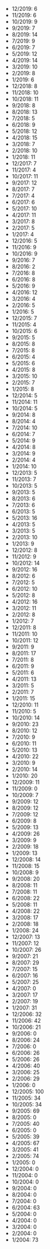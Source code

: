 *  12/2019: 6
*  11/2019: 6
*  10/2019: 9
*  9/2019: 7
*  8/2019: 14
*  7/2019: 9
*  6/2019: 7
*  5/2019: 12
*  4/2019: 14
*  3/2019: 10
*  2/2019: 8
*  1/2019: 6
*  12/2018: 8
*  11/2018: 10
*  10/2018: 11
*  9/2018: 8
*  8/2018: 13
*  7/2018: 5
*  6/2018: 9
*  5/2018: 12
*  4/2018: 15
*  3/2018: 7
*  2/2018: 10
*  1/2018: 11
*  12/2017: 7
*  11/2017: 4
*  10/2017: 11
*  9/2017: 12
*  8/2017: 7
*  7/2017: 4
*  6/2017: 6
*  5/2017: 10
*  4/2017: 11
*  3/2017: 8
*  2/2017: 5
*  1/2017: 4
*  12/2016: 5
*  11/2016: 9
*  10/2016: 9
*  9/2016: 7
*  8/2016: 2
*  7/2016: 8
*  6/2016: 8
*  5/2016: 9
*  4/2016: 12
*  3/2016: 4
*  2/2016: 5
*  1/2016: 5
*  12/2015: 7
*  11/2015: 4
*  10/2015: 6
*  9/2015: 5
*  8/2015: 8
*  7/2015: 8
*  6/2015: 4
*  5/2015: 6
*  4/2015: 8
*  3/2015: 10
*  2/2015: 7
*  1/2015: 8
*  12/2014: 5
*  11/2014: 11
*  10/2014: 5
*  9/2014: 8
*  8/2014: 4
*  7/2014: 10
*  6/2014: 7
*  5/2014: 9
*  4/2014: 8
*  3/2014: 9
*  2/2014: 4
*  1/2014: 10
*  12/2013: 5
*  11/2013: 7
*  10/2013: 5
*  9/2013: 5
*  8/2013: 6
*  7/2013: 6
*  6/2013: 5
*  5/2013: 16
*  4/2013: 5
*  3/2013: 5
*  2/2013: 10
*  1/2013: 9
*  12/2012: 8
*  11/2012: 9
*  10/2012: 14
*  9/2012: 16
*  8/2012: 6
*  7/2012: 5
*  6/2012: 10
*  5/2012: 8
*  4/2012: 16
*  3/2012: 11
*  2/2012: 8
*  1/2012: 7
*  12/2011: 8
*  11/2011: 10
*  10/2011: 12
*  9/2011: 9
*  8/2011: 17
*  7/2011: 8
*  6/2011: 9
*  5/2011: 6
*  4/2011: 13
*  3/2011: 5
*  2/2011: 7
*  1/2011: 15
*  12/2010: 11
*  11/2010: 5
*  10/2010: 14
*  9/2010: 23
*  8/2010: 12
*  7/2010: 9
*  6/2010: 11
*  5/2010: 13
*  4/2010: 22
*  3/2010: 9
*  2/2010: 14
*  1/2010: 20
*  12/2009: 11
*  11/2009: 0
*  10/2009: 7
*  9/2009: 12
*  8/2009: 12
*  7/2009: 12
*  6/2009: 8
*  5/2009: 13
*  4/2009: 26
*  3/2009: 9
*  2/2009: 18
*  1/2009: 13
*  12/2008: 14
*  11/2008: 15
*  10/2008: 9
*  9/2008: 20
*  8/2008: 11
*  7/2008: 11
*  6/2008: 22
*  5/2008: 11
*  4/2008: 22
*  3/2008: 17
*  2/2008: 18
*  1/2008: 24
*  12/2007: 13
*  11/2007: 12
*  10/2007: 26
*  9/2007: 21
*  8/2007: 29
*  7/2007: 15
*  6/2007: 16
*  5/2007: 25
*  4/2007: 0
*  3/2007: 17
*  2/2007: 19
*  1/2007: 31
*  12/2006: 32
*  11/2006: 42
*  10/2006: 21
*  9/2006: 0
*  8/2006: 24
*  7/2006: 0
*  6/2006: 26
*  5/2006: 26
*  4/2006: 40
*  3/2006: 25
*  2/2006: 29
*  1/2006: 0
*  12/2005: 100
*  11/2005: 34
*  10/2005: 34
*  9/2005: 69
*  8/2005: 0
*  7/2005: 40
*  6/2005: 0
*  5/2005: 39
*  4/2005: 67
*  3/2005: 41
*  2/2005: 74
*  1/2005: 0
*  12/2004: 0
*  11/2004: 0
*  10/2004: 0
*  9/2004: 0
*  8/2004: 0
*  7/2004: 0
*  6/2004: 63
*  5/2004: 0
*  4/2004: 0
*  3/2004: 0
*  2/2004: 0
*  1/2004: 73